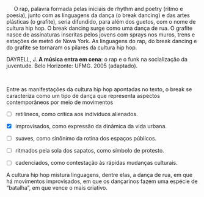 

     O rap, palavra formada pelas iniciais de rhythm and poetry (ritmo e poesia), junto com as linguagens da dança (o break dancing) e das artes plásticas (o grafite), seria difundido, para além dos guetos, com o nome de cultura hip hop. O break dancing surge como uma dança de rua. O grafite nasce de assinaturas inscritas pelos jovens com sprays nos muros, trens e estações de metrô de Nova York. As linguagens do rap, do break dancing e do grafite se tornaram os pilares da cultura hip hop.

DAYRELL, J. **A música entra em cena**: o rap e o funk na socialização da juventude. Belo Horizonte: UFMG. 2005 (adaptado).

 

Entre as manifestações da cultura hip hop apontadas no texto, o break se caracteriza como um tipo de dança que representa aspectos contemporâneos por meio de movimentos



- [ ] retilíneos, como crítica aos indivíduos alienados.
- [x] improvisados, como expressão da dinâmica da vida urbana.
- [ ] suaves, como sinônimo da rotina dos espaços públicos.
- [ ] ritmados pela sola dos sapatos, como símbolo de protesto.
- [ ] cadenciados, como contestação às rápidas mudanças culturais.


A cultura hip hop mistura linguagens, dentre elas, a dança de rua, em que há movimentos improvisados, em que os dançarinos fazem uma espécie de “batalha”, em que vence o mais criativo.
